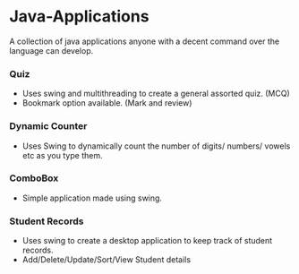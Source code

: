 # Java-Applications
A collection of java applications anyone with a decent command over the language can develop.

### Quiz
* Uses swing and multithreading to create a general assorted quiz. (MCQ)
* Bookmark option available. (Mark and review)

### Dynamic Counter
* Uses Swing to dynamically count the number of digits/ numbers/ vowels etc as you type them.

### ComboBox
* Simple application made using swing.

### Student Records
* Uses swing to create a desktop application to keep track of student records.
* Add/Delete/Update/Sort/View Student details
